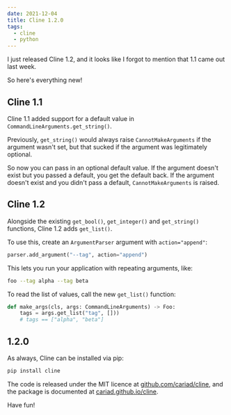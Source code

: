 ```yaml
---
date: 2021-12-04
title: Cline 1.2.0
tags:
  - cline
  - python
---
```


I just released Cline 1.2, and it looks like I forgot to mention that 1.1 came out last week.

So here's everything new!

<!--more-->

## Cline 1.1

Cline 1.1 added support for a default value in `CommandLineArguments.get_string()`.

Previously, `get_string()` would always raise `CannotMakeArguments` if the argument wasn't set, but that sucked if the argument was legitimately optional.

So now you can pass in an optional default value. If the argument doesn't exist but you passed a default, you get the default back. If the argument doesn't exist and you didn't pass a default, `CannotMakeArguments` is raised.

## Cline 1.2

Alongside the existing `get_bool()`, `get_integer()` and `get_string()` functions, Cline 1.2 adds `get_list()`.

To use this, create an `ArgumentParser` argument with `action="append"`:

```python
parser.add_argument("--tag", action="append")
```

This lets you run your application with repeating arguments, like:

```bash
foo --tag alpha --tag beta
```

To read the list of values, call the new `get_list()` function:

```python
def make_args(cls, args: CommandLineArguments) -> Foo:
    tags = args.get_list("tag", []))
    # tags == ["alpha", "beta"]
```

## 1.2.0

As always, Cline can be installed via pip:

```bash
pip install cline
```

The code is released under the MIT licence at [github.com/cariad/cline](https://github.com/cariad/cline), and the package is documented at [cariad.github.io/cline](https://cariad.github.io/cline).

Have fun!
